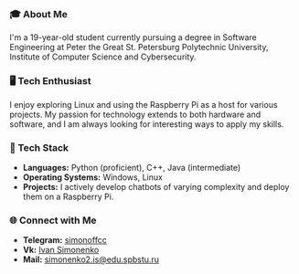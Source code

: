 ### 🎓 About Me
I'm a 19-year-old student currently pursuing a degree in Software Engineering at Peter the Great St. Petersburg Polytechnic University, Institute of Computer Science and Cybersecurity.

### 🖥️ Tech Enthusiast
I enjoy exploring Linux and using the Raspberry Pi as a host for various projects. My passion for technology extends to both hardware and software, and I am always looking for interesting ways to apply my skills.

### 🚀 Tech Stack
- **Languages:** Python (proficient), C++, Java (intermediate)
- **Operating Systems:** Windows, Linux
- **Projects:** I actively develop chatbots of varying complexity and deploy them on a Raspberry Pi.

### 🌐 Connect with Me
- **Telegram:** [simonoffcc](https://t.me/simonoffcc)
- **Vk:** [Ivan Simonenko](https://vk.com/simonoffcc)
- **Mail:** simonenko2.is@edu.spbstu.ru
